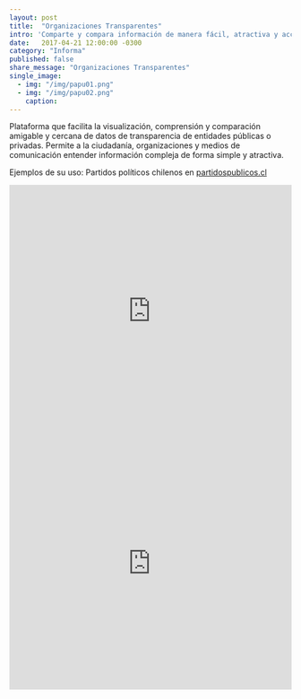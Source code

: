 ```yaml
---
layout: post
title:  "Organizaciones Transparentes"
intro: 'Comparte y compara información de manera fácil, atractiva y accesible de diferentes entidades.'
date:   2017-04-21 12:00:00 -0300
category: "Informa"
published: false
share_message: "Organizaciones Transparentes"
single_image:
  - img: "/img/papu01.png"
  - img: "/img/papu02.png"
    caption:
---
```

Plataforma que facilita la visualización, comprensión y comparación amigable y cercana de datos de transparencia de entidades públicas o privadas. Permite a la ciudadanía, organizaciones y medios de comunicación entender información compleja de forma simple y atractiva.

Ejemplos de su uso:  Partidos políticos chilenos en [partidospublicos.cl](https://partidospublicos.cl/)

<iframe width="100%" height="450" src="https://www.youtube.com/embed/CZ-Y-1rMwBU?rel=0&amp;showinfo=0" frameborder="0" allow="autoplay; encrypted-media" allowfullscreen></iframe>

<iframe width="100%" height="450" src="https://www.youtube.com/embed/MfgPu_X4f1k?rel=0&amp;showinfo=0" frameborder="0" allow="autoplay; encrypted-media" allowfullscreen></iframe>
